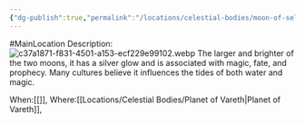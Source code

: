 ```yaml
---
{"dg-publish":true,"permalink":"/locations/celestial-bodies/moon-of-selna/"}
---
```


#MainLocation
Description:![c37a1871-f831-4501-a153-ecf229e99102.webp](/img/user/Images/c37a1871-f831-4501-a153-ecf229e99102.webp)
The larger and brighter of the two moons, it has a silver glow and is associated with magic, fate, and prophecy. Many cultures believe it influences the tides of both water and magic.

When:[[]],
Where:[[Locations/Celestial Bodies/Planet of Vareth\|Planet of Vareth]],